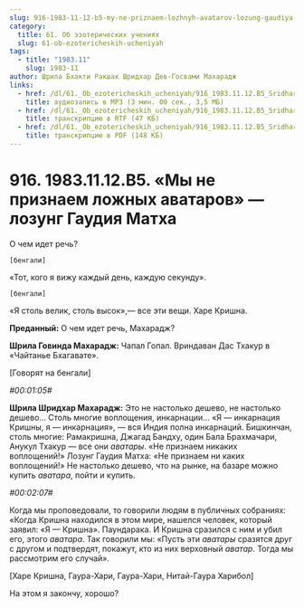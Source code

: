 ```yaml
---
slug: 916-1983-11-12-b5-my-ne-priznaem-lozhnyh-avatarov-lozung-gaudiya-matha
category:
  title: 61. Об эзотерических учениях
  slug: 61-ob-ezotericheskih-ucheniyah
tags:
  - title: "1983.11"
    slug: 1983-11
author: Шрила Бхакти Ракшак Шридхар Дев-Госвами Махарадж
links:
  - href: /dl/61._Ob_ezotericheskih_ucheniyah/916_1983.11.12.B5_SridharMj_My_ne_priznaem_lozhnyh_avatarov--lozung_Gaudija_Matha.mp3
    title: аудиозапись в MP3 (3 мин. 00 сек., 3,5 МБ)
  - href: /dl/61._Ob_ezotericheskih_ucheniyah/916_1983.11.12.B5_SridharMj_My_ne_priznaem_lozhnyh_avatarov--lozung_Gaudija_Matha.rtf
    title: транскрипцию в RTF (47 КБ)
  - href: /dl/61._Ob_ezotericheskih_ucheniyah/916_1983.11.12.B5_SridharMj_My_ne_priznaem_lozhnyh_avatarov--lozung_Gaudija_Matha.pdf
    title: транскрипцию в PDF (148 КБ)
---
```


# 916. 1983.11.12.B5. «Мы не признаем ложных аватаров» — лозунг Гаудия Матха

О чем идет речь?

    [бенгали]

«Тот, кого я вижу каждый день, каждую секунду».

    [бенгали]

«Я столь велик, столь высок»,— все эти вещи. Харе Кришна.

**Преданный:** О чем идет речь, Махарадж?

**Шрила Говинда Махарадж:** Чапал Гопал. Вриндаван Дас Тхакур в «Чайтанье Бхагавате».

[Говорят на бенгали]

*#00:01:05#*

**Шрила Шридхар Махарадж:** Это не настолько дешево, не настолько дешево… Столь многие воплощения, инкарнации… «Я — инкарнация Кришны, я — инкарнация», — вся Индия полна инкарнаций. Бишкинчан, столь многие: Рамакришна, Джагад Бандху, один Бала Брахмачари, Анукул Тхакур — все они *аватары*. «Не признаем никаких воплощений!» Лозунг Гаудия Матха: «Не признаем ни каких воплощений!» Не настолько дешево, что на рынке, на базаре можно купить *аватара*, пойти и купить.

*#00:02:07#*

Когда мы проповедовали, то говорили людям в публичных собраниях: «Когда Кришна находился в этом мире, нашелся человек, который заявил: «Я — Кришна». Паундарака. И Кришна сразился с ним и убил его, этого *аватара*. Так говорили мы: «Пусть эти *аватары* сразятся друг с другом и подтвердят, покажут, кто из них верховный *аватар*. Тогда мы рассмотрим его случай».

[Харе Кришна, Гаура-Хари, Гаура-Хари, Нитай-Гаура Харибол]

На этом я закончу, хорошо?

